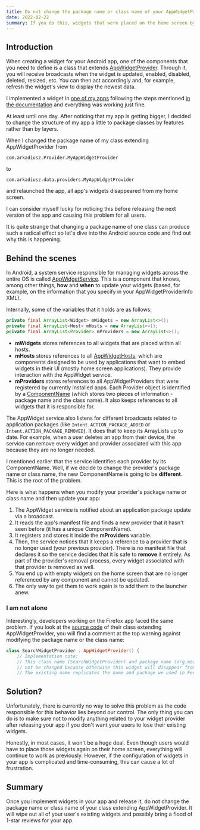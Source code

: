 ```yaml
---
title: Do not change the package name or class name of your AppWidgetProvider
date: 2022-02-22
summary: If you do this, widgets that were placed on the home screen by your users will simply disappear.
---
```


## Introduction

When creating a widget for your Android app, one of the components that you need to define is a class that extends [AppWidgetProvider](https://developer.android.com/reference/android/appwidget/AppWidgetProvider). Through it, you will receive broadcasts when the widget is updated, enabled, disabled, deleted, resized, etc. You can then act accordingly and, for example, refresh the widget's view to display the newest data.

I implemented a widget in [one of my apps](https://play.google.com/store/apps/details?id=com.arkadiusz.dayscounter) following the steps mentioned [in the documentation](https://developer.android.com/guide/topics/appwidgets) and everything was working just fine.

At least until one day. After noticing that my app is getting bigger, I decided to change the structure of my app a little to package classes by features rather than by layers.

When I changed the package name of my class extending AppWidgetProvider from 

```
com.arkadiusz.Provider.MyAppWidgetProvider
```

to 

```
com.arkadiusz.data.providers.MyAppWidgetProvider
``` 

and relaunched the app, all app's widgets disappeared from my home screen.

I can consider myself lucky for noticing this before releasing the next version of the app and causing this problem for all users.

It is quite strange that changing a package name of one class can produce such a radical effect so let's dive into the Android source code and find out why this is happening.

## Behind the scenes

In Android, a system service responsible for managing widgets across the entire OS is called [AppWidgetService](https://cs.android.com/android/platform/superproject/+/master:frameworks/base/services/appwidget/java/com/android/server/appwidget/AppWidgetServiceImpl.java). This is a component that knows, among other things, **how** and **when** to update your widgets (based, for example, on the information that you specify in your AppWidgetProviderInfo XML). 

Internally, some of the variables that it holds are as follows:

```Java
private final ArrayList<Widget> mWidgets = new ArrayList<>();  
private final ArrayList<Host> mHosts = new ArrayList<>();  
private final ArrayList<Provider> mProviders = new ArrayList<>();
```

* **mWidgets** stores references to all widgets that are placed within all hosts.
* **mHosts** stores references to all [AppWidgetHosts](https://developer.android.com/reference/android/appwidget/AppWidgetHost), which are components designed to be used by applications that want to embed widgets in their UI (mostly home screen applications). They provide interaction with the AppWidget service.
* **mProviders** stores references to all AppWidgetProviders that were registered by currently installed apps. Each Provider object is identified by a [ComponentName](https://developer.android.com/reference/android/content/ComponentName) (which stores two pieces of information - package name and the class name). It also keeps references to all widgets that it is responsible for.

The AppWidget service also listens for different broadcasts related to application packages (like `Intent.ACTION_PACKAGE_ADDED` or `Intent.ACTION_PACKAGE_REMOVED`). It does that to keep its ArrayLists up to date. For example, when a user deletes an app from their device, the service can remove every widget and provider associated with this app because they are no longer needed.

I mentioned earlier that the service identifies each provider by its ComponentName. Well, if we decide to change the provider's package name or class name, the new ComponentName is going to be **different**. This is the root of the problem.

Here is what happens when you modify your provider's package name or class name and then update your app:

1. The AppWidget service is notified about an application package update via a broadcast.
2. It reads the app's manifest file and finds a new provider that it hasn't seen before (it has a unique ComponentName). 
3. It registers and stores it inside the **mProviders** variable.
4. Then, the service notices that it keeps a reference to a provider that is no longer used (your previous provider). There is no manifest file that declares it so the service decides that it is safe to **remove** it entirely. As part of the provider's removal process, every widget associated with that provider is removed as well.
5. You end up with empty widgets on the home screen that are no longer referenced by any component and cannot be updated.
6. The only way to get them to work again is to add them to the launcher anew.

### I am not alone

Interestingly, developers working on the Firefox app faced the same problem. If you look at the [source code](https://github.com/mozilla-mobile/fenix/blob/main/app/src/main/java/org/mozilla/gecko/search/SearchWidgetProvider.kt#L35) of their class extending AppWidgetProvider, you will find a comment at the top warning against modifying the package name or the class name:

```kotlin
class SearchWidgetProvider : AppWidgetProvider() {
	// Implementation note:
	// This class name (SearchWidgetProvider) and package name (org.mozilla.gecko.search) should
	// not be changed because otherwise this widget will disappear from the home screen of the user.
	// The existing name replicates the name and package we used in Fennec.
```

## Solution?

Unfortunately, there is currently no way to solve this problem as the code responsible for this behavior lies beyond our control. The only thing you can do is to make sure not to modify anything related to your widget provider after releasing your app if you don't want your users to lose their existing widgets.

Honestly, in most cases, it won't be a huge deal. Even though users would have to place those widgets again on their home screen, everything will continue to work as previously. However, if the configuration of widgets in your app is complicated and time-consuming, this can cause a lot of frustration.

## Summary

Once you implement widgets in your app and release it, do not change the package name or class name of your class extending AppWidgetProvider. It will wipe out all of your user's existing widgets and possibly bring a flood of 1-star reviews for your app.